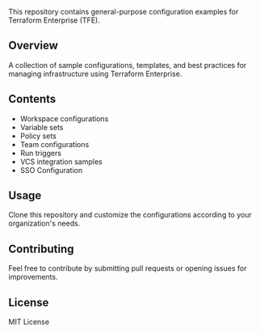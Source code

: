 
This repository contains general-purpose configuration examples for Terraform Enterprise (TFE).

## Overview

A collection of sample configurations, templates, and best practices for managing infrastructure using Terraform Enterprise.

## Contents

- Workspace configurations
- Variable sets
- Policy sets
- Team configurations
- Run triggers
- VCS integration samples
- SSO Configuration

## Usage

Clone this repository and customize the configurations according to your organization's needs.

## Contributing

Feel free to contribute by submitting pull requests or opening issues for improvements.

## License

MIT License

